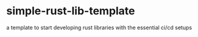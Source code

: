 # simple-rust-lib-template
a template to start developing rust libraries with the essential ci/cd setups
